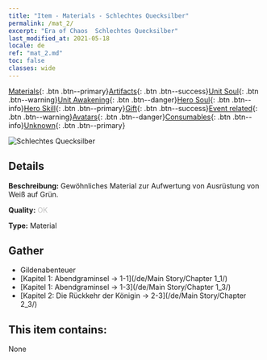 ```yaml
---
title: "Item - Materials - Schlechtes Quecksilber"
permalink: /mat_2/
excerpt: "Era of Chaos  Schlechtes Quecksilber"
last_modified_at: 2021-05-18
locale: de
ref: "mat_2.md"
toc: false
classes: wide
---
```

 [Materials](/ItemsDE/){: .btn .btn--primary}[Artifacts](/ItemsDE/Artifacts/){: .btn .btn--success}[Unit Soul](/ItemsDE/UnitSoul/){: .btn .btn--warning}[Unit Awakening](/ItemsDE/UnitAwakening/){: .btn .btn--danger}[Hero Soul](/ItemsDE/HeroSoul/){: .btn .btn--info}[Hero Skill](/ItemsDE/HeroSkill/){: .btn .btn--primary}[Gift](/ItemsDE/Gift/){: .btn .btn--success}[Event related](/ItemsDE/Events/){: .btn .btn--warning}[Avatars](/ItemsDE/Avatars/){: .btn .btn--danger}[Consumables](/ItemsDE/Consumables/){: .btn .btn--info}[Unknown](/ItemsDE/Unknown/){: .btn .btn--primary}

 ![Schlechtes Quecksilber](/images/t/i_cailiao_shuiyin1.png)

## Details
 **Beschreibung:** Gewöhnliches Material zur Aufwertung von Ausrüstung von Weiß auf Grün.

 **Quality:** <span style="color: #C0C0C0">OK</span>

 **Type:** Material

## Gather

*    Gildenabenteuer 
*    [Kapitel 1: Abendgraminsel -> 1-1](/de/Main Story/Chapter 1_1/) 
*    [Kapitel 1: Abendgraminsel -> 1-3](/de/Main Story/Chapter 1_3/) 
*    [Kapitel 2: Die Rückkehr der Königin -> 2-3](/de/Main Story/Chapter 2_3/) 

## This item contains:

  None

